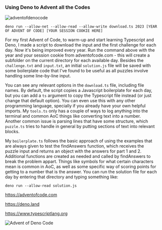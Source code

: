 ### Using Deno to Advent all the Codes

![adventofdenocode](https://user-images.githubusercontent.com/6660327/206867279-e7aff119-fd50-44e1-9e04-d701f0d2da6a.gif)

```
deno run --allow-net --allow-read --allow-write download.ts 2023 [YEAR OF ADVENT OF CODE] [YOUR SESSION COOKIE HERE]
```

For my first Advent of Code, to warm-up and start learning Typescript and Deno, I made a script to download the input and the first challenge for each day. Now it's being improved every year. Run the command above with the year and your session cookie from adventofcode.com - this will create a subfolder on the current directory for each available day. Besides the `challenge.txt` and `input.txt`, an initial `solution.js` file will be saved with some boilerplate code that I've found to be useful as all puzzles involve handling some line-by-line input.

You can see any relevant options in the `download.ts` file, including file names. By default, the script copies a Javascript boilerplate for each day, but you can add a `ts` argument to copy the Typescript file instead (or just change that default option). You can even use this with any other programming language, specially if you already have your own helpful imports. My `tools.ts` only has a couple of ways to log anything into the terminal and common AoC things like converting text into a number. Another common issue is parsing lines that have some structure, which `puzzle.ts` tries to handle in general by putting sections of text into relevant blocks. 

My `boilerplate.ts` follows the basic approach of using the examples that are always given to test the findAnswers function, which receives the puzzle input and returns an object with the answers for part 1 and 2. Additional functions are created as needed and called by findAnswers to break the problem appart. Things like symbols for what certain characters mean is common in AoC, as well as some specific way of scoring points for getting to a number that is the answer. You can run the solution file for each day by entering that directory and typing something like:
```
deno run --allow-read solution.js
```


https://adventofcode.com

https://deno.land

https://www.typescriptlang.org

![Advent of Deno Code](https://repository-images.githubusercontent.com/433220540/2c8142d3-9400-4f22-b77b-86e97269bd23)
